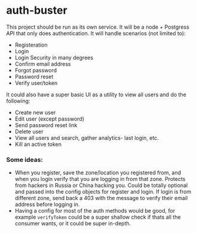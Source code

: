 # auth-buster
This project should be run as its own service. It will be a node + Postgress API that only does authentication. It will handle scenarios (not limited to):
- Registeration
- Login
- Login Security in many degrees
- Confirm email address
- Forgot password
- Password reset
- Verify user/token

It could also have a super basic UI as a utility to view all users and do the following:
- Create new user
- Edit user (except password)
- Send password reset link
- Delete user
- View all users and search, gather analytics- last login, etc.
- Kill an active token

### Some ideas:
- When you register, save the zone/location you registered from, and when you login verify that you are logging in from that zone. Protects from hackers in Russia or China hacking you. Could be totally optional and passed into the config objects for register and login. If login is from different zone, send back a 403 with the message to verify their email address before logging in. 
- Having a config for most of the auth methods would be good, for example `verifyToken` could be a super shallow check if thats all the consumer wants, or it could be super in-depth.

